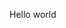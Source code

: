 Hello world

<!-- Generator: Adobe Illustrator 19.1.0, SVG Export Plug-In . SVG Version: 6.00 Build 0)  -->
<svg version="1.1" id="Layer_1" xmlns="http://www.w3.org/2000/svg" xmlns:xlink="http://www.w3.org/1999/xlink" x="0px" y="0px"
	 viewBox="0 0 960 560" style="enable-background:new 0 0 960 560;" xml:space="preserve">
<style type="text/css">
	.st0{fill:#231F20;}
  h1{display:none}
</style>
<circle class="st0" cx="483" cy="265.4" r="54.4"/>
<circle class="st0" cx="243.1" cy="265.4" r="19.9"/>
<circle class="st0" cx="721.6" cy="265.4" r="19.9"/>
<circle class="st0" cx="771.3" cy="265.4" r="11.5"/>
<circle class="st0" cx="192.7" cy="265.4" r="11.5"/>
<g>
	<path class="st0" d="M513.9,46.7V77c79.1,13.7,141.6,76.4,155.2,155.7h30.3C685.3,136.8,609.6,60.9,513.9,46.7z"/>
	<path class="st0" d="M448.6,46.7c-95.7,14.2-171.4,90.1-185.6,186h30.3C307,153.5,369.5,90.7,448.6,77V46.7z"/>
</g>
<g>
	<path class="st0" d="M513.9,101.9v30.6c49.3,12.1,88.1,51,100.2,100.2h30.7C631.7,166.8,579.8,114.9,513.9,101.9z"/>
	<path class="st0" d="M448.6,101.9c-65.9,13.1-117.8,65-130.9,130.9h30.7c12.1-49.3,51-88.1,100.2-100.2V101.9z"/>
</g>
<g>
	<path class="st0" d="M448.6,157.8c-35.8,10.9-64.1,39.1-74.9,74.9h28.9c8.6-20.7,25.2-37.3,46-45.9V157.8z"/>
	<path class="st0" d="M513.9,157.8v29c20.7,8.6,37.3,25.2,46,45.9h28.9C577.9,196.9,549.7,168.7,513.9,157.8z"/>
</g>
<path class="st0" d="M398.2,245.4H267.7c-2.4,0-4.4-2-4.4-4.4v-16.6c0-2.4,2-4.4,4.4-4.4h130.4c2.4,0,4.4,2,4.4,4.4v16.6
	C402.5,243.5,400.6,245.4,398.2,245.4z"/>
<path class="st0" d="M397.8,310.7H267.4c-2.4,0-4.4-2-4.4-4.4v-16.6c0-2.4,2-4.4,4.4-4.4h130.4c2.4,0,4.4,2,4.4,4.4v16.6
	C402.2,308.7,400.3,310.7,397.8,310.7z"/>
<path class="st0" d="M694.6,310.7H564.2c-2.4,0-4.4-2-4.4-4.4v-16.6c0-2.4,2-4.4,4.4-4.4h130.4c2.4,0,4.4,2,4.4,4.4v16.6
	C699,308.7,697,310.7,694.6,310.7z"/>
<path class="st0" d="M694.6,245.4H564.2c-2.4,0-4.4-2-4.4-4.4v-16.6c0-2.4,2-4.4,4.4-4.4h130.4c2.4,0,4.4,2,4.4,4.4v16.6
	C699,243.5,697,245.4,694.6,245.4z"/>
<path class="st0" d="M490.3,186.3h-18c-2.9,0-5.2-2.4-5.2-5.3V40.8c0-2.9,2.4-5.2,5.2-5.2h18c2.9,0,5.3,2.4,5.3,5.2v140.3
	C495.5,184,493.2,186.3,490.3,186.3z"/>
<g>
	<path class="st0" d="M64.2,355.1c14.9,0.7,26.8,7,34.9,14.8l1.5,1.5l-17,16.8l-1.6-1.5c-5.9-5.4-12.6-8-20.7-8
		c-8.2,0-14.9,2.4-20.6,7.4c-5.8,5-8.6,10.9-8.6,17.8c0,7,2.8,12.8,8.6,17.8c5.7,4.9,12.5,7.3,20.6,7.3c8.2,0,15-2.6,20.7-8l1.6-1.5
		l16.9,16.8l-1.5,1.5c-4.6,4.6-10.1,8.2-16.5,10.9c-6.6,2.6-13.7,3.9-21.3,3.9c-15,0-27.9-4.8-38.6-14.2c-10-9.5-15-21.2-15-34.6
		c0-13.4,5-25,15-34.7c10.7-9.6,23.6-14.4,38.6-14.4h2.9L64.2,355.1z"/>
	<path class="st0" d="M122,452.1l46.5-96.4h5.6l46.6,96.4h-25.6l-7.2-14.7h-33.2l-7.2,14.7H122z M165.1,418.2h12.4l-6.2-13.1
		L165.1,418.2z"/>
	<path class="st0" d="M228.9,355.6h75.3V379h-24.6l0.9,73.1h-26.6l-0.3-73.1h-24.7V355.6z"/>
	<path class="st0" d="M312.4,452.1l46.5-96.4h5.6l46.6,96.4h-25.6l-7.2-14.7h-33.2l-7.2,14.7H312.4z M355.6,418.2H368l-6.2-13.1
		L355.6,418.2z"/>
	<path class="st0" d="M437.9,355.6h23.6v73h43v23.5h-66.6V355.6z"/>
	<path class="st0" d="M506.7,355.6h26.7l18.4,31.1l18.4-31.1H597l-31.9,55.4v41.1h-26.5v-41.1L506.7,355.6z"/>
	<path class="st0" d="M638.3,421.5c0,3.6,4.3,7,8.9,7.7h0h1.2c4.9,0,10.2-3.7,10.2-7.4c0-6.4-10.4-7.4-19-9.9
		c-13.4-4-24.7-13.7-24.7-27.2c0-16.5,14.2-29.8,33.5-29.8c17.6,0,31,11.8,33.2,27.1l0.3,1.9l-24.8,5c0-5.9-2.4-10.2-8.5-10.2
		c-4.7,0-8.6,3.3-8.6,7.4c0,6.4,9.9,8.4,18,10.5c13.8,3.5,25.5,12.8,25.5,26.7c0,16.6-15.7,29.8-34.9,29.8
		c-17.7,0-32.3-11.6-34.7-27l-0.3-1.9l24.6-5V421.5z"/>
	<path class="st0" d="M706.7,355.6H782V379h-24.6l0.9,73.1h-26.6l-0.3-73.1h-24.7V355.6z"/>
	<path class="st0" d="M808.8,452.1v-96.5h23.6v96.5H808.8z"/>
	<path class="st0" d="M915.5,355.1c14.9,0.7,26.8,7,34.9,14.8l1.5,1.5l-17,16.8l-1.6-1.5c-5.9-5.4-12.6-8-20.7-8
		c-8.2,0-14.9,2.4-20.6,7.4c-5.8,5-8.6,10.9-8.6,17.8c0,7,2.8,12.8,8.6,17.8c5.7,4.9,12.5,7.3,20.6,7.3c8.2,0,15-2.6,20.7-8l1.6-1.5
		l16.9,16.8l-1.5,1.5c-4.6,4.6-10.1,8.2-16.6,10.9c-6.6,2.6-13.7,3.9-21.3,3.9c-15,0-27.9-4.8-38.6-14.2c-10-9.5-15-21.2-15-34.6
		c0-13.4,5-25,15-34.7c10.7-9.6,23.6-14.4,38.6-14.4h2.9L915.5,355.1z"/>
</g>
<g>
	<path class="st0" d="M152.4,523.2h-4.3l-2.2-5h-6.4H133l-2.2,5h-4.3l13-30.6L152.4,523.2z M139.4,515h5c-0.8-1.9-1.7-3.9-2.5-6.1
		c-0.8-2.2-1.6-4.2-2.5-6.2c-0.8,1.9-1.7,4-2.5,6.2c-0.8,2.2-1.7,4.2-2.5,6.1H139.4z"/>
	<path class="st0" d="M172.6,492.7h0.9c1.1,0,2.1,0.1,3.1,0.3c1,0.2,2,0.5,2.9,0.9c0.9,0.4,1.8,0.9,2.6,1.4c0.4,0.3,0.8,0.6,1.3,1
		l-2.9,2.9c-0.8-0.7-1.7-1.2-2.7-1.6c-1.3-0.6-2.8-0.8-4.3-0.8c-1.6,0-3,0.3-4.3,0.8c-1.3,0.5-2.5,1.4-3.6,2.5
		c-1.1,1.1-1.9,2.3-2.5,3.6c-0.6,1.4-0.8,2.8-0.8,4.3c0,1.5,0.3,3,0.8,4.3c0.5,1.3,1.4,2.5,2.5,3.6c1.1,1.1,2.3,1.9,3.6,2.5
		c1.4,0.6,2.8,0.8,4.3,0.8c1.2,0,2.4-0.2,3.5-0.6c1.1-0.3,2.1-0.8,3.1-1.6c0.8-0.6,1.5-1.3,2.1-2c0.6-0.7,1.1-1.5,1.5-2.4l0.9-1.8
		h-2h-8.1v-3.8h0.3h14c0.1,2.1-0.2,4.1-0.9,6c-0.7,2.2-1.9,4.1-3.6,5.7c-1.5,1.5-3.2,2.6-5,3.4c-1.8,0.7-3.7,1.1-5.9,1.1
		c-2.2,0-4.1-0.4-5.9-1.1c-1.8-0.7-3.5-1.9-5-3.4c-1.5-1.5-2.7-3.2-3.4-5c-0.7-1.8-1.1-3.8-1.1-5.9c0-2.1,0.4-4.1,1.1-5.9
		c0.7-1.8,1.8-3.4,3.4-5c1.5-1.5,3.1-2.6,5-3.4C169.1,493.2,170.8,492.8,172.6,492.7L172.6,492.7z"/>
	<path class="st0" d="M198,492.9h4.1v30.3H198V492.9z"/>
	<path class="st0" d="M216.4,492.9v25v1.3h1.3h11.9v4h-17.2v-30.3H216.4z"/>
	<path class="st0" d="M256,492.9v4h-11.9h-1.3v1.3v6.6v1.3h1.3h8.6v4h-8.6h-1.3v1.3v6.6v1.3h1.3H256v4h-11.9h-5.3v-30.4H256z"/>
	<path class="st0" d="M293.1,519c0.6-0.2,1.1-0.6,1.6-0.9c0.5-0.4,0.9-0.9,1.2-1.4c0.3-0.6,0.4-1.2,0.4-1.8c0-0.5-0.1-1.1-0.3-1.5
		c-0.2-0.5-0.5-0.9-0.9-1.2c-0.4-0.3-0.8-0.6-1.4-0.9c-0.5-0.3-1.1-0.5-1.6-0.7c-0.5-0.2-1-0.3-1.6-0.5c-1.3-0.4-2.5-0.9-3.6-1.4
		c-1-0.6-2-1.4-2.7-2.3c-0.5-0.6-1-1.4-1.2-2.2c-0.3-0.8-0.4-1.7-0.4-2.5c0-1.2,0.2-2.3,0.7-3.4c0.4-1.1,1.1-2,1.9-2.8
		c0.8-0.8,1.7-1.4,2.8-1.9c1.1-0.4,2.2-0.7,3.4-0.7c1.1,0,2.1,0.2,3.1,0.6c1,0.4,1.9,0.9,2.6,1.6c1.3,1.1,2.2,2.5,2.7,4.2l-4,0.9
		c-0.2-0.6-0.6-1.2-1.1-1.7c-0.9-0.9-2-1.4-3.2-1.4c-0.6,0-1.2,0.1-1.8,0.4c-0.6,0.2-1.1,0.6-1.5,1c-0.4,0.4-0.8,0.9-1,1.5
		c-0.2,0.6-0.4,1.2-0.4,1.8c0,0.4,0.1,0.9,0.2,1.2c0.1,0.4,0.3,0.7,0.5,1c0.2,0.3,0.5,0.6,0.8,0.8c0.3,0.3,0.7,0.5,1,0.6
		c0.3,0.2,0.7,0.3,1.1,0.5c0.4,0.2,0.8,0.3,1.1,0.4c0.3,0.1,0.7,0.2,1.1,0.4c0.4,0.1,0.8,0.2,1,0.3c0.7,0.3,1.4,0.6,2.1,0.9
		c0.7,0.4,1.3,0.8,1.9,1.3c0.6,0.5,1.1,1,1.6,1.6c0.4,0.6,0.8,1.2,1.1,2c0.3,0.7,0.4,1.5,0.4,2.3c0,1.2-0.3,2.3-0.8,3.4
		c-0.5,1.1-1.2,2-2,2.8c-0.8,0.8-1.8,1.4-3,1.8s-2.3,0.7-3.5,0.7c-1.3,0-2.6-0.3-3.8-0.8c-1.2-0.5-2.3-1.3-3.2-2.3
		c-0.9-1-1.6-2.1-1.9-3.3l4.1-0.9c0.4,0.9,1,1.7,1.9,2.2c0.9,0.6,1.9,0.9,2.9,0.9C291.9,519.4,292.5,519.2,293.1,519z"/>
	<path class="st0" d="M329.7,493.8c1.8,0.7,3.4,1.9,5,3.4c1.5,1.5,2.7,3.2,3.4,5c0.8,1.8,1.1,3.8,1.1,5.9c0,2.1-0.4,4.1-1.1,5.9
		c-0.7,1.8-1.9,3.5-3.4,5c-1.5,1.5-3.2,2.6-5,3.4c-1.8,0.7-3.8,1.1-5.9,1.1c-2.1,0-4.1-0.4-5.9-1.1c-1.8-0.7-3.5-1.9-5-3.4
		c-1.5-1.5-2.7-3.2-3.4-5c-0.7-1.8-1.1-3.7-1.1-5.9c0-2.1,0.4-4.1,1.1-5.9c0.7-1.8,1.8-3.4,3.4-5c1.5-1.5,3.2-2.7,5-3.4
		c1.8-0.7,3.7-1.1,5.9-1.1C325.9,492.7,327.9,493,329.7,493.8z M319.5,497.6c-1.4,0.6-2.6,1.4-3.6,2.5c-1.1,1.1-1.9,2.3-2.5,3.6
		c-0.5,1.3-0.8,2.8-0.8,4.3c0,1.6,0.3,3,0.8,4.3c0.5,1.3,1.4,2.5,2.5,3.6c1,1.1,2.3,1.9,3.6,2.5c1.4,0.6,2.8,0.8,4.3,0.8
		c1.5,0,3-0.3,4.3-0.8c1.3-0.6,2.6-1.4,3.6-2.5c1.1-1.1,1.9-2.3,2.5-3.6c0.6-1.3,0.9-2.8,0.9-4.3c0-1.5-0.3-3-0.9-4.3
		c-0.6-1.3-1.4-2.5-2.5-3.6c-1.1-1.1-2.3-1.9-3.7-2.5c-1.3-0.6-2.8-0.8-4.3-0.8C322.3,496.8,320.8,497,319.5,497.6z"/>
	<path class="st0" d="M365.6,492.9v4h-11.9h-1.3v1.3v6.6v1.3h1.3h8.6v4h-8.6h-1.3v1.3v6.6v5.3h-4.1v-11.9v-6.6v-11.9H365.6z"/>
	<path class="st0" d="M386.9,492.9h6.8v4h-6.8h-1.3v1.3v25h-4.1v-25v-1.3h-1.3h-6.8v-4h6.8H386.9z"/>
	<path class="st0" d="M406,492.9l6.9,19L419,494l6.1,17.9l6.9-19h4.4l-11.3,30.8l-6.2-18.5l-6,18.4l-11.3-30.8H406z"/>
	<path class="st0" d="M463.1,523.2h-4.3l-2.2-5H450h-6.4l-2.2,5H437l13-30.6L463.1,523.2z M450,515h5c-0.8-1.9-1.7-3.9-2.5-6.1
		c-0.8-2.2-1.6-4.2-2.5-6.2c-0.8,1.9-1.7,4-2.5,6.2s-1.7,4.2-2.5,6.1H450z"/>
	<path class="st0" d="M472.2,492.9h9.5c1.5,0,2.9,0.3,4.3,0.8c1.3,0.5,2.4,1.2,3.4,2.2c1,1,1.8,2,2.2,3c0.4,1,0.7,2.2,0.7,3.6v0.9
		c0,1-0.2,2-0.5,2.9c-0.3,0.8-0.8,1.7-1.4,2.6c-0.5,0.7-1,1.3-1.5,1.6c-0.4,0.3-1.1,0.7-1.9,1l-1.4,0.6l0.8,1.3l6.4,9.9h-5.1
		l-6.9-10.6h-4.5v10.6h-4.1L472.2,492.9z M482.2,508.5L482.2,508.5c0.8,0,1.6-0.1,2.2-0.4c0.6-0.3,1.1-0.7,1.7-1.3
		c0.6-0.6,1-1.3,1.3-2c0.3-0.6,0.4-1.4,0.4-2.3c0-0.8-0.1-1.5-0.4-2.2c-0.2-0.6-0.7-1.2-1.3-1.8v0c-0.6-0.5-1.3-1-2.2-1.3
		c-0.9-0.3-1.8-0.4-2.8-0.4h-3.7h-1.3v1.3v9.1v1.3h1.3l1.5,0h1H482.2z"/>
	<path class="st0" d="M519.1,492.9v4h-11.9h-1.3v1.3v6.6v1.3h1.3h8.6v4h-8.6h-1.3v1.3v6.6v1.3h1.3h11.9v4h-11.9h-5.3v-30.4H519.1z"
		/>
	<path class="st0" d="M560.8,492.8c1,0,2.1,0.1,3.1,0.3c1,0.2,1.9,0.5,2.9,0.9c1,0.4,1.8,0.9,2.6,1.4c0.5,0.3,0.9,0.7,1.3,1
		l-2.9,2.9c-0.8-0.7-1.7-1.2-2.7-1.6c-1.3-0.6-2.8-0.8-4.3-0.8s-3,0.3-4.3,0.8c-1.3,0.6-2.6,1.4-3.6,2.5c-1.1,1.1-1.9,2.3-2.5,3.6h0
		c-0.5,1.3-0.8,2.8-0.8,4.3c0,1.6,0.3,3,0.8,4.3c0.6,1.3,1.4,2.6,2.5,3.6c1,1.1,2.3,1.9,3.6,2.5c1.4,0.6,2.8,0.8,4.3,0.8
		s3-0.3,4.3-0.8c1-0.4,1.9-1,2.7-1.6l2.9,2.9c-0.4,0.3-0.9,0.7-1.3,1c-0.9,0.6-1.7,1.1-2.6,1.4c-1,0.4-1.9,0.7-2.9,0.9
		c-1,0.2-2,0.3-3.1,0.3c-2.1,0-4.1-0.4-5.9-1.1c-1.8-0.7-3.5-1.9-5-3.4c-1.5-1.5-2.7-3.2-3.4-5c-0.7-1.8-1.1-3.7-1.1-5.9
		c0-2.1,0.4-4.1,1.1-5.9c0.7-1.8,1.8-3.4,3.4-5c1.5-1.5,3.2-2.7,5-3.4c1.3-0.5,2.7-0.9,4.2-1H560.8z"/>
	<path class="st0" d="M597,493.8c1.8,0.7,3.4,1.9,5,3.4c1.5,1.5,2.7,3.2,3.4,5c0.8,1.8,1.1,3.8,1.1,5.9c0,2.1-0.4,4.1-1.1,5.9
		c-0.7,1.8-1.9,3.5-3.4,5c-1.5,1.5-3.2,2.6-5,3.4c-1.8,0.7-3.8,1.1-5.9,1.1c-2.1,0-4.1-0.4-5.9-1.1c-1.8-0.7-3.5-1.9-5-3.4
		c-1.5-1.5-2.7-3.2-3.4-5c-0.7-1.8-1.1-3.7-1.1-5.9c0-2.1,0.4-4.1,1.1-5.9c0.7-1.8,1.8-3.4,3.4-5c1.5-1.5,3.2-2.7,5-3.4
		c1.8-0.7,3.7-1.1,5.9-1.1C593.2,492.7,595.2,493,597,493.8z M586.8,497.6c-1.4,0.6-2.6,1.4-3.6,2.5c-1.1,1.1-1.9,2.3-2.5,3.6
		c-0.5,1.3-0.8,2.8-0.8,4.3c0,1.6,0.3,3,0.8,4.3c0.5,1.3,1.4,2.5,2.5,3.6c1,1.1,2.3,1.9,3.6,2.5c1.4,0.6,2.8,0.8,4.3,0.8
		c1.5,0,3-0.3,4.3-0.8c1.3-0.6,2.6-1.4,3.6-2.5c1.1-1.1,1.9-2.3,2.5-3.6c0.6-1.3,0.9-2.8,0.9-4.3c0-1.5-0.3-3-0.9-4.3
		c-0.6-1.3-1.4-2.5-2.5-3.6c-1.1-1.1-2.3-1.9-3.7-2.5c-1.3-0.6-2.8-0.8-4.3-0.8C589.6,496.8,588.1,497,586.8,497.6z"/>
	<path class="st0" d="M635.4,513.4v-3.6v-16.9h4.1v30.9l-19.8-21.1v2.3v18.3h-4.1v-30.7L635.4,513.4z"/>
	<path class="st0" d="M659.3,519c0.6-0.2,1.1-0.6,1.6-0.9c0.5-0.4,0.9-0.9,1.2-1.4c0.3-0.6,0.4-1.2,0.4-1.8c0-0.5-0.1-1.1-0.3-1.5
		c-0.2-0.5-0.5-0.9-0.9-1.2c-0.4-0.3-0.8-0.6-1.4-0.9c-0.5-0.3-1.1-0.5-1.6-0.7c-0.5-0.2-1-0.3-1.6-0.5c-1.3-0.4-2.5-0.9-3.6-1.4
		c-1-0.6-2-1.4-2.7-2.3c-0.5-0.6-1-1.4-1.2-2.2c-0.3-0.8-0.4-1.7-0.4-2.5c0-1.2,0.2-2.3,0.7-3.4c0.4-1.1,1.1-2,1.9-2.8
		c0.8-0.8,1.7-1.4,2.8-1.9c1.1-0.4,2.2-0.7,3.4-0.7c1.1,0,2.1,0.2,3.1,0.6c1,0.4,1.9,0.9,2.6,1.6c1.3,1.1,2.2,2.5,2.7,4.2l-4,0.9
		c-0.2-0.6-0.6-1.2-1.1-1.7c-0.9-0.9-2-1.4-3.2-1.4c-0.6,0-1.2,0.1-1.8,0.4c-0.6,0.2-1.1,0.6-1.5,1c-0.4,0.4-0.8,0.9-1,1.5
		c-0.2,0.6-0.4,1.2-0.4,1.8c0,0.4,0.1,0.9,0.2,1.2c0.1,0.4,0.3,0.7,0.5,1c0.2,0.3,0.5,0.6,0.8,0.8c0.3,0.3,0.7,0.5,1,0.6
		c0.3,0.2,0.7,0.3,1.1,0.5c0.4,0.2,0.8,0.3,1.1,0.4c0.3,0.1,0.7,0.2,1.1,0.4c0.4,0.1,0.8,0.2,1,0.3c0.7,0.3,1.4,0.6,2.1,0.9
		c0.7,0.4,1.3,0.8,1.9,1.3c0.6,0.5,1.1,1,1.6,1.6c0.4,0.6,0.8,1.2,1.1,2c0.3,0.7,0.4,1.5,0.4,2.3c0,1.2-0.3,2.3-0.8,3.4
		c-0.5,1.1-1.2,2-2,2.8c-0.8,0.8-1.8,1.4-3,1.8c-1.1,0.5-2.3,0.7-3.5,0.7c-1.3,0-2.6-0.3-3.8-0.8c-1.2-0.5-2.3-1.3-3.2-2.3
		c-0.9-1-1.6-2.1-1.9-3.3l4.1-0.9c0.4,0.9,1,1.7,1.9,2.2c0.9,0.6,1.9,0.9,2.9,0.9C658.1,519.4,658.7,519.2,659.3,519z"/>
	<path class="st0" d="M699.9,492.9v12v6.6c0,1.7-0.3,3.2-0.9,4.6c-0.6,1.4-1.5,2.7-2.6,3.9v0c-1.2,1.2-2.5,2.1-3.9,2.6
		c-1.4,0.6-2.9,0.9-4.6,0.9c-1.7,0-3.2-0.3-4.6-0.9c-1.5-0.6-2.8-1.5-3.9-2.7c-1.2-1.2-2.1-2.5-2.6-3.9c-0.6-1.4-0.9-2.9-0.9-4.6
		v-6.6v-12h4.1v12v5.9v0.7c0,1.1,0.2,2.1,0.6,3c0.4,0.9,0.9,1.7,1.7,2.5c0.8,0.8,1.6,1.4,2.6,1.7c0.9,0.4,1.9,0.6,3,0.6
		c1,0,2-0.2,3-0.6c1-0.4,1.8-1,2.5-1.7c0.7-0.7,1.3-1.6,1.8-2.5c0.4-1,0.6-2,0.6-3v-0.7v-5.9v-12H699.9z"/>
	<path class="st0" d="M714.3,492.9v25v1.3h1.3h11.9v4h-17.2v-30.3H714.3z"/>
	<path class="st0" d="M743.7,492.9h6.8v4h-6.8h-1.3v1.3v25h-4.1v-25v-1.3h-1.3h-6.8v-4h6.8H743.7z"/>
	<path class="st0" d="M759.6,492.9h4.1v30.3h-4.1V492.9z"/>
	<path class="st0" d="M793.8,513.4v-3.6v-16.9h4.1v30.9L778,502.7v2.3v18.3H774v-30.7L793.8,513.4z"/>
	<path class="st0" d="M821.4,492.7h0.9c1.1,0,2.1,0.1,3.1,0.3c1,0.2,2,0.5,2.9,0.9c0.9,0.4,1.8,0.9,2.6,1.4c0.4,0.3,0.8,0.6,1.3,1
		l-2.9,2.9c-0.8-0.7-1.7-1.2-2.7-1.6c-1.3-0.6-2.8-0.8-4.3-0.8c-1.6,0-3,0.3-4.3,0.8c-1.3,0.5-2.5,1.4-3.6,2.5
		c-1.1,1.1-1.9,2.3-2.5,3.6c-0.6,1.4-0.8,2.8-0.8,4.3c0,1.5,0.3,3,0.8,4.3c0.5,1.3,1.4,2.5,2.5,3.6c1.1,1.1,2.3,1.9,3.6,2.5
		c1.4,0.6,2.8,0.8,4.3,0.8c1.2,0,2.4-0.2,3.5-0.6c1.1-0.3,2.1-0.8,3.1-1.6c0.8-0.6,1.5-1.3,2.1-2c0.6-0.7,1.1-1.5,1.5-2.4l0.9-1.8
		h-2h-8.1v-3.8h0.3h14c0.1,2.1-0.2,4.1-0.9,6c-0.7,2.2-1.9,4.1-3.6,5.7c-1.5,1.5-3.2,2.6-5,3.4c-1.8,0.7-3.7,1.1-5.9,1.1
		c-2.2,0-4.1-0.4-5.9-1.1c-1.8-0.7-3.5-1.9-5-3.4c-1.5-1.5-2.7-3.2-3.4-5c-0.7-1.8-1.1-3.8-1.1-5.9c0-2.1,0.4-4.1,1.1-5.9
		c0.7-1.8,1.8-3.4,3.4-5c1.5-1.5,3.1-2.6,5-3.4C817.9,493.2,819.6,492.8,821.4,492.7L821.4,492.7z"/>
</g>
</svg>
